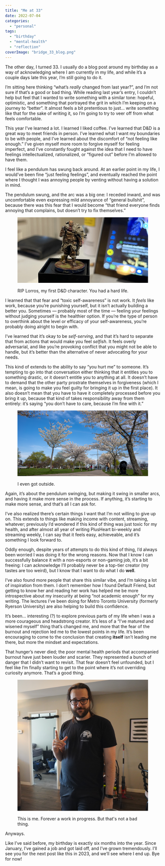 ```yaml
---
title: "Me at 33"
date: 2022-07-04
categories: 
  - "personal"
tags: 
  - "birthday"
  - "mental-health"
  - "reflection"
coverImage: "bridge_33_blog.png"
---
```


The other day, I turned 33. I usually do a blog post around my birthday as a way of acknowledging where I am currently in my life, and while it’s a couple days late this year, I’m still going to do it.

I’m sitting here thinking “what’s _really_ changed from last year?”, and I’m not sure if that’s a good or bad thing. While reading last year’s entry, I couldn’t help but feel that I wanted to write something with a similar tone: hopeful, optimistic, and something that portrayed the grit in which I’m keeping on a journey to “better”. It almost feels a bit pretentious to just… write something like that for the sake of writing it, so I’m going to try to veer off from what feels comfortable.

This year I’ve learned a lot. I learned I liked coffee. I’ve learned that D&D is a great way to meet friends in person. I’ve learned what I want my boundaries to be with people, and I’ve learned about the discomfort of “not feeling like enough.” I’ve given myself more room to forgive myself for feeling imperfect, and I’ve constantly fought against the idea that I need to have feelings intellectualized, rationalized, or “figured out” before I’m allowed to have them.

I feel like a pendulum has swung back around. At an earlier point in my life, I would’ve been fine “just feeling feelings”, and eventually reached the point where I thought I was annoying people by venting without having a solution in mind.

The pendulum swung, and the arc was a big one: I receded inward, and was uncomfortable even expressing mild annoyance of “general bullshit”, because there was this fear that I would become “that friend everyone finds annoying that complains, but doesn’t try to fix themselves.”

<figure>

![](images/RIP_Lorros_33_Blog.png)

<figcaption>

RIP Lorros, my first D&D character. You had a hard life.

</figcaption>

</figure>

I learned that that fear and “toxic self-awareness” is not work. It _feels_ like work, because you’re punishing yourself, but it isn’t actually building a better you. Sometimes — probably most of the time — feeling your feelings without judging yourself is the healthier option. If you’re the type of person to overthink about the level or efficacy of your self-awareness, you’re probably doing alright to begin with.

I’ve learned that it’s okay to be _self-serving_, and that it’s hard to separate that from actions that would make you feel _selfish_. It feels overly adversarial, and like you’re provoking conflict that you might not be able to handle, but it’s better than the alternative of never advocating for your needs.

This kind of extends to the ability to say “you hurt me” to someone. It’s tempting to go into that conversation either thinking that it entitles you to something drastic, or it doesn’t entitle you to anything at all. It doesn’t have to demand that the other party prostrate themselves in forgiveness (which I mean, is going to make you feel guilty for bringing it up in the first place). It also doesn’t mean that you have to have it completely processed before you bring it up, because that kind of takes responsibility away from them entirely: it’s saying “you don’t have to care, because I’m fine with it.”

<figure>

![](images/cherryblossoms_33_Blog.png)

<figcaption>

I even got outside.

</figcaption>

</figure>

Again, it’s about the pendulum swinging, but making it swing in smaller arcs, and having it make more sense in the process. If anything, it’s starting to make more sense, and that’s all I can ask for.

I’ve also realized there’s certain things I want that I’m not willing to give up on. This extends to things like making income with content, streaming, whatever; previously I’d wondered if this kind of thing was just toxic for my health, and after almost all year of writing PlusHeart bi-weekly and streaming weekly, I can say that it feels easy, achieveable, and it’s something I look forward to.

Oddly enough, despite years of attempts to do this kind of thing, I’d always been worried I was doing it for the wrong reasons. Now that I know I can successfully balance it with a non-esports or non-gaming job, it’s a bit freeing: I can acknowledge I’ll probably never be a top-tier creator (my tastes are too weird), but I know that I want to do what I do **well**.

I’ve also found more people that share this similar vibe, and I’m taking a lot of inspiration from them. I don’t remember how I found Default Friend, but getting to know her and reading her work has helped me be more introspective about my insecurity at being “not academic enough” for my writing. The lectures I’ve been doing for Metro Toronto University (formerly Ryerson University) are also helping to build this confidence.

It’s been… interesting (?) to explore previous parts of my life when I was a more courageous and headstrong creator. It’s less of a “I’ve matured and wisened myself” thing that’s changed me, and more that the fear of the burnout and rejection led me to the lowest points in my life. It’s been encouraging to come to the conclusion that creating **itself** isn’t leading me there, but more the mindset and expectations.

That hunger’s never died; the poor mental health periods that accompanied burnout have just been louder and scarier. They represented a bunch of danger that I didn’t want to revisit. That fear doesn’t feel unfounded, but I feel like I’m finally starting to get to the point where it’s not overriding curiosity anymore. That’s a good thing.

<figure>

![](images/portrait_33_blog.png)

<figcaption>

This is me. Forever a work in progress. But that's not a bad thing.

</figcaption>

</figure>

Anyways.

Like I’ve said before, my birthday is exactly six months into the year. Since January, I’ve gained a job and got laid off, and I’ve grown tremendously. I’ll see you for the next post like this in 2023, and we’ll see where I end up. Bye for now!
